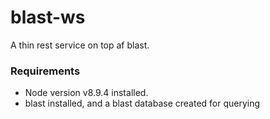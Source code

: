 # blast-ws

A thin rest service on top af blast.

### Requirements

* Node version v8.9.4 installed.
* blast installed, and a blast database created for querying

